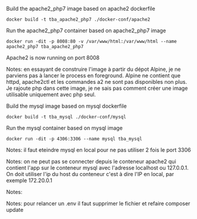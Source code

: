 Build the apache2_php7 image based on apache2 dockerfile

`docker build -t tba_apache2_php7 ./docker-conf/apache2`

Run the apache2_php7 container based on apache2_php7 image

`docker run -dit -p 8008:80 -v /var/www/html:/var/www/html --name apache2_php7 tba_apache2_php7`

Apache2 is now running on port 8008

Notes: en essayant de construire l'image à partir du dépot Alpine,
je ne parviens pas à lancer le process en foreground. Alpine ne
contient que httpd, apache2ctl et les commandes a2 ne sont pas
disponibles non plus. Je rajoute php dans cette image, je ne sais
pas comment créer une image utilisable uniquement avec php seul.

Build the mysql image based on mysql dockerfile

`docker build -t tba_mysql ./docker-conf/mysql`

Run the mysql container based on mysql image

`docker run -dit -p 4306:3306 --name mysql tba_mysql`

Notes: il faut eteindre mysql en local pour ne pas utiliser 2 fois
le port 3306

Notes: on ne peut pas se connecter depuis le conteneur apache2 qui
contient l'app sur le conteneur mysql avec l'adresse localhost ou
127.0.0.1. On doit utiliser l'ip du host du conteneur c'est à dire
l'IP en local, par exemple 172.20.0.1

Notes:

Notes: pour relancer un .env il faut supprimer le fichier et 
refaire composer update